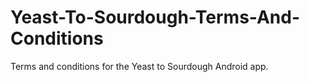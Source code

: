 # Yeast-To-Sourdough-Terms-And-Conditions
Terms and conditions for the Yeast to Sourdough Android app.
